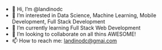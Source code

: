 - 👋 Hi, I’m @landinodc
- 👀 I’m interested in Data Science, Machine Learning, Mobile Development, Full Stack Development
- 🌱 I’m currently learning Full Stack Web Development
- 💞️ I’m looking to collaborate on all thins AWESOME!
- 📫 How to reach me: landinodc@gmai.com

<!---
landinodc/landinodc is a ✨ special ✨ repository because its `README.md` (this file) appears on your GitHub profile.
You can click the Preview link to take a look at your changes.
--->
